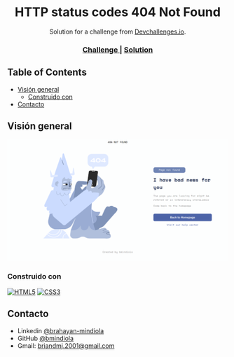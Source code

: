 
<!-- Please update value in the {}  -->

<h1 align="center">HTTP status codes 404 Not Found</h1>

<div align="center">
   Solution for a challenge from  <a href="http://devchallenges.io" target="_blank">Devchallenges.io</a>.
</div>

<div align="center">
  <h3>
    <a href="https://devchallenges.io/challenges/wBunSb7FPrIepJZAg0sY">
      Challenge
    </a>
    <span> | </span>
    <a href="https://bmindiola.github.io/404-Not-Found/">
      Solution
    </a>
  </h3>
</div>

<!-- TABLE OF CONTENTS -->

## Table of Contents

- [Visión general](#Visión-general)
  - [Construido con](#Construido-con)
- [Contacto](#contacto)

<!-- Visión general -->

## Visión general

![screenshot](https://github.com/bmindiola/404-Not-Found/blob/main/images/screenshot-page.png)

### Construido con

<!-- This section should list any major frameworks that you built your project using. Here are a few examples.-->

[![HTML5](https://img.shields.io/badge/html5-F06529?style=for-the-badge&logo=html5&logoColor=white&labelColor=E34C26)]()
[![CSS3](https://img.shields.io/badge/CSS3-2965F1?style=for-the-badge&logo=css3&logoColor=white&labelColor=264DE4)]()


## Contacto

- Linkedin [@brahayan-mindiola](https://www.linkedin.com/in/brahayan-mindiola)
- GitHub [@bmindiola](https://github.com/bmindiola)
- Gmail: briandmj.2001@gmail.com